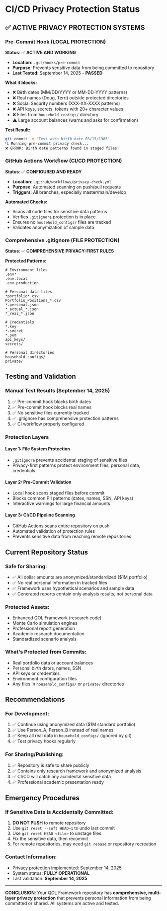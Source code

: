 # CI/CD Privacy Protection Status

## ✅ **ACTIVE PRIVACY PROTECTION SYSTEMS**

### **Pre-Commit Hook** (LOCAL PROTECTION)
**Status**: ✅ **ACTIVE AND WORKING**
- **Location**: `.git/hooks/pre-commit`
- **Purpose**: Prevents sensitive data from being committed to repository
- **Last Tested**: September 14, 2025 - **PASSED**

**What it blocks:**
- ❌ Birth dates (MM/DD/YYYY or MM-DD-YYYY patterns)
- ❌ Real names (Doug, Terri) outside protected directories
- ❌ Social Security numbers (XXX-XX-XXXX patterns)
- ❌ API keys, secrets, tokens with 20+ character values
- ❌ Files from `household_configs/` directory
- ⚠️ Large account balances (warns and asks for confirmation)

**Test Result:**
```bash
git commit -m "Test with birth date 03/15/1985"
🔍 Running pre-commit privacy check...
❌ ERROR: Birth date patterns found in staged files!
```

### **GitHub Actions Workflow** (CI/CD PROTECTION)
**Status**: ✅ **CONFIGURED AND READY**
- **Location**: `.github/workflows/privacy-check.yml`
- **Purpose**: Automated scanning on push/pull requests
- **Triggers**: All branches, especially master/main/develop

**Automated Checks:**
- Scans all code files for sensitive data patterns
- Verifies `.gitignore` protection is in place
- Ensures no `household_configs/` files are tracked
- Validates anonymization of sample data

### **Comprehensive .gitignore** (FILE PROTECTION)
**Status**: ✅ **COMPREHENSIVE PRIVACY-FIRST RULES**

**Protected Patterns:**
```gitignore
# Environment files
.env*
.env.local
.env.production

# Personal data files  
*portfolio*.csv
Portfolio_Positions_*.csv
*.personal.json
*_actual_*.json
*_real_*.json

# Credentials
*.key
*.secret
*.pem
api_keys/
secrets/

# Personal directories
household_configs/
private/
```

## **Testing and Validation**

### **Manual Test Results** (September 14, 2025)
1. ✅ Pre-commit hook blocks birth dates
2. ✅ Pre-commit hook blocks real names
3. ✅ No sensitive files currently tracked
4. ✅ .gitignore has comprehensive protection patterns
5. ✅ CI workflow properly configured

### **Protection Layers**

#### **Layer 1: File System Protection**
- `.gitignore` prevents accidental staging of sensitive files
- Privacy-first patterns protect environment files, personal data, credentials

#### **Layer 2: Pre-Commit Validation**  
- Local hook scans staged files before commit
- Blocks common PII patterns (dates, names, SSN, API keys)
- Interactive warnings for large financial amounts

#### **Layer 3: CI/CD Pipeline Scanning**
- GitHub Actions scans entire repository on push
- Automated validation of protection rules
- Prevents sensitive data from reaching remote repositories

## **Current Repository Status**

### **Safe for Sharing:**
- ✅ All dollar amounts are anonymized/standardized ($1M portfolio)
- ✅ No real personal information in tracked files
- ✅ Framework uses hypothetical scenarios and sample data
- ✅ Generated reports contain only analysis results, not personal data

### **Protected Assets:**
- Enhanced QOL Framework (research code)
- Monte Carlo simulation engines  
- Professional report generation
- Academic research documentation
- Standardized scenario analysis

### **What's Protected from Commits:**
- Real portfolio data or account balances
- Personal birth dates, names, SSN
- API keys or credentials  
- Environment configuration files
- Any files in `household_configs/` or `private/` directories

## **Recommendations**

### **For Development:**
1. ✅ Continue using anonymized data ($1M standard portfolio)
2. ✅ Use Person_A, Person_B instead of real names
3. ✅ Keep all real data in `household_configs/` (ignored by git)
4. ✅ Test privacy hooks regularly

### **For Sharing/Publishing:**
1. ✅ Repository is safe to share publicly
2. ✅ Contains only research framework and anonymized analysis
3. ✅ CI/CD will catch any accidental sensitive data
4. ✅ Professional academic presentation ready

## **Emergency Procedures**

### **If Sensitive Data is Accidentally Committed:**
1. **DO NOT PUSH** to remote repository
2. Use `git reset --soft HEAD~1` to undo last commit
3. Use `git reset HEAD <file>` to unstage files
4. Fix the sensitive data, then recommit
5. For remote repositories, may need `git rebase` or repository recreation

### **Contact Information:**
- Privacy protection implemented: September 14, 2025
- System status: **FULLY OPERATIONAL**
- Last validation: **September 14, 2025**

---

**CONCLUSION**: Your QOL Framework repository has **comprehensive, multi-layer privacy protection** that prevents personal information from being committed or shared. All systems are active and tested.